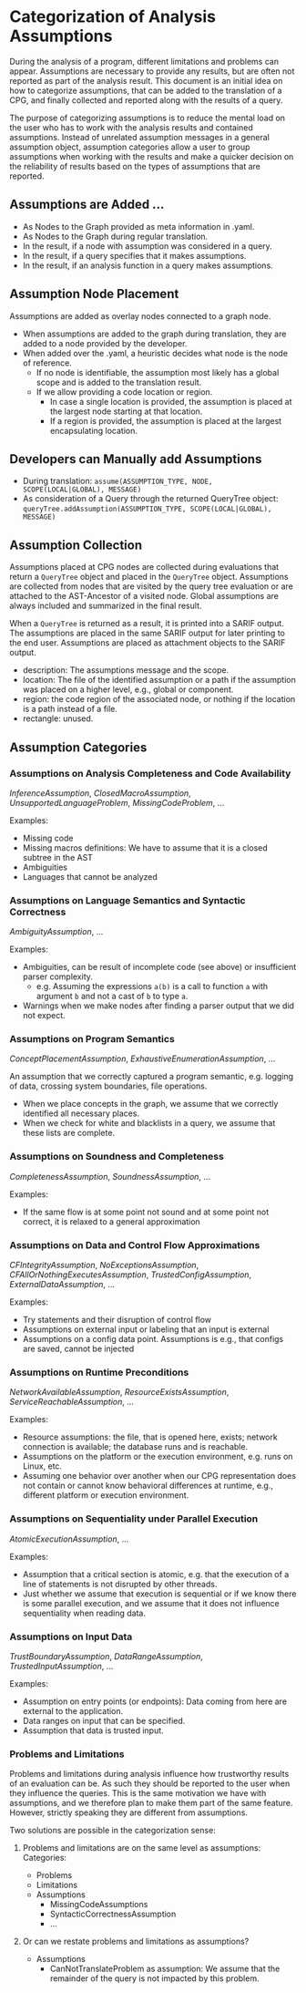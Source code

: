 # Categorization of Analysis Assumptions

During the analysis of a program, different limitations and problems can appear. Assumptions are necessary to provide any results, but are often not reported as part of the analysis result. This document is an initial idea on how to categorize assumptions, that can be added to the translation of a CPG, and finally collected and reported along with the results of a query.

The purpose of categorizing assumptions is to reduce the mental load on the user who has to work with the analysis results and contained assumptions. Instead of unrelated assumption messages in a general assumption object, assumption categories allow a user to group assumptions when working with the results and make a quicker decision on the reliability of results based on the types of assumptions that are reported.

## Assumptions are Added ...

 - As Nodes to the Graph provided as meta information in .yaml.
 - As Nodes to the Graph during regular translation.
 - In the result, if a node with assumption was considered in a query.
 - In the result, if a query specifies that it makes assumptions.
 - In the result, if an analysis function in a query makes assumptions.

## Assumption Node Placement
Assumptions are added as overlay nodes connected to a graph node.

- When assumptions are added to the graph during translation, they are added to a node provided by the developer.
- When added over the .yaml, a heuristic decides what node is the node of reference.
  - If no node is identifiable, the assumption most likely has a global scope and is added to the translation result.
  - If we allow providing a code location or region.
    - In case a single location is provided, the assumption is placed at the largest node starting at that location.
    - If a region is provided, the assumption is placed at the largest encapsulating location. 

## Developers can Manually add Assumptions
 - During translation: `assume(ASSUMPTION_TYPE, NODE, SCOPE(LOCAL|GLOBAL), MESSAGE)`
 - As consideration of a Query through the returned QueryTree object: `queryTree.addAssumption(ASSUMPTION_TYPE, SCOPE(LOCAL|GLOBAL), MESSAGE)`

## Assumption Collection
Assumptions placed at CPG nodes are collected during evaluations that return a `QueryTree` object and placed in the `QueryTree` object. Assumptions are collected from nodes that are visited by the query tree evaluation or are attached to the AST-Ancestor of a visited node. Global assumptions are always included and summarized in the final result.

When a `QueryTree` is returned as a result, it is printed into a SARIF output. The assumptions are placed in the same SARIF output for later printing to the end user. Assumptions are placed as attachment objects to the SARIF output.
  
  - description: The assumptions message and the scope.
  - location: The file of the identified assumption or a path if the assumption was placed on a higher level, e.g., global or component.
  - region: the code region of the associated node, or nothing if the location is a path instead of a file.
  - rectangle: unused.

## Assumption Categories

### Assumptions on Analysis Completeness and Code Availability

*InferenceAssumption*, *ClosedMacroAssumption*, *UnsupportedLanguageProblem*, *MissingCodeProblem*, ...

Examples:

 - Missing code
 - Missing macros definitions: We have to assume that it is a closed subtree in the AST
 - Ambiguities
 - Languages that cannot be analyzed
 
### Assumptions on Language Semantics and Syntactic Correctness
*AmbiguityAssumption*, ...

Examples:

 - Ambiguities, can be result of incomplete code (see above) or insufficient parser complexity.
   - e.g. Assuming the expressions `a(b)` is a call to function `a` with argument `b` and not a cast of `b` to type `a`. 
 - Warnings when we make nodes after finding a parser output that we did not expect.

### Assumptions on Program Semantics

*ConceptPlacementAssumption*, *ExhaustiveEnumerationAssumption*, ...

An assumption that we correctly captured a program semantic, e.g. logging of data, crossing system boundaries, file operations.

 - When we place concepts in the graph, we assume that we correctly identified all necessary places.
 - When we check for white and blacklists in a query, we assume that these lists are complete.

### Assumptions on Soundness and Completeness

*CompletenessAssumption*, *SoundnessAssumption*, ...

Examples:

 - If the same flow is at some point not sound and at some point not correct, it is relaxed to a general approximation

### Assumptions on Data and Control Flow Approximations
*CFIntegrityAssumption*, *NoExceptionsAssumption*, *CFAllOrNothingExecutesAssumption*, *TrustedConfigAssumption*, *ExternalDataAssumption*, ...

Examples:

 - Try statements and their disruption of control flow
 - Assumptions on external input or labeling that an input is external
 - Assumptions on a config data point. Assumptions is e.g., that configs are saved, cannot be injected

### Assumptions on Runtime Preconditions
*NetworkAvailableAssumption*, *ResourceExistsAssumption*, *ServiceReachableAssumption*, ...

Examples:

 - Resource assumptions: the file, that is opened here, exists; network connection is available; the database runs and is reachable.
 - Assumptions on the platform or the execution environment, e.g. runs on Linux, etc.
 - Assuming one behavior over another when our CPG representation does not contain or cannot know behavioral differences at runtime, e.g., different platform or execution environment.

### Assumptions on Sequentiality under Parallel Execution
*AtomicExecutionAssumption*, ... 

Examples:

 - Assumption that a critical section is atomic, e.g. that the execution of a line of statements is not disrupted by other threads.
 - Just whether we assume that execution is sequential or if we know there is some parallel execution, and we assume that it does not influence sequentiality when reading data.

### Assumptions on Input Data
*TrustBoundaryAssumption*, *DataRangeAssumption*, *TrustedInputAssumption*, ...

Examples:

 - Assumption on entry points (or endpoints): Data coming from here are external to the application.
 - Data ranges on input that can be specified.
 - Assumption that data is trusted input.
 
### Problems and Limitations

Problems and limitations during analysis influence how trustworthy results of an evaluation can be. As such they should be reported to the user when they influence the queries. This is the same motivation we have with assumptions, and we therefore plan to make them part of the same feature. However, strictly speaking they are different from assumptions.

Two solutions are possible in the categorization sense:

 1. Problems and limitations are on the same level as assumptions:
   Categories:
  
    - Problems
    - Limitations
    - Assumptions
      - MissingCodeAssumptions
      - SyntacticCorrectnessAssumption
      - ...
   
 2. Or can we restate problems and limitations as assumptions?
    - Assumptions
      - CanNotTranslateProblem as assumption: We assume that the remainder of the query is not impacted by this problem.
